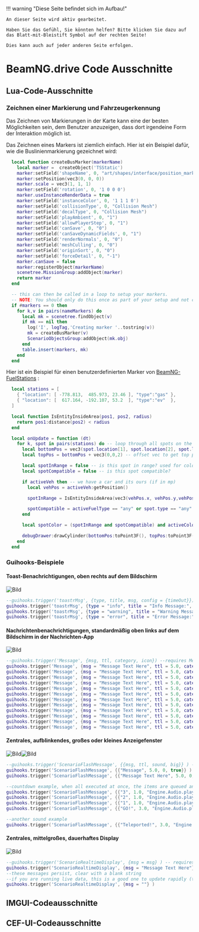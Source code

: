!!! warning "Diese Seite befindet sich im Aufbau!"

    An dieser Seite wird aktiv gearbeitet.

    Haben Sie das Gefühl, Sie könnten helfen? Bitte klicken Sie dazu auf das Blatt-mit-Bleistift Symbol auf der rechten Seite!

    Dies kann auch auf jeder anderen Seite erfolgen.

# BeamNG.drive Code Ausschnitte

## Lua-Code-Ausschnitte

### Zeichnen einer Markierung und Fahrzeugerkennung

Das Zeichnen von Markierungen in der Karte kann eine der besten Möglichkeiten sein, dem Benutzer anzuzeigen, dass dort irgendeine Form der Interaktion möglich ist.

Das Zeichnen eines Markers ist ziemlich einfach. Hier ist ein Beispiel dafür, wie die Buslinienmarkierung gezeichnet wird:

```Lua
  local function createBusMarker(markerName)
    local marker =  createObject('TSStatic')
    marker:setField('shapeName', 0, "art/shapes/interface/position_marker.dae")
    marker:setPosition(vec3(0, 0, 0))
    marker.scale = vec3(1, 1, 1)
    marker:setField('rotation', 0, '1 0 0 0')
    marker.useInstanceRenderData = true
    marker:setField('instanceColor', 0, '1 1 1 0')
    marker:setField('collisionType', 0, "Collision Mesh")
    marker:setField('decalType', 0, "Collision Mesh")
    marker:setField('playAmbient', 0, "1")
    marker:setField('allowPlayerStep', 0, "1")
    marker:setField('canSave', 0, "0")
    marker:setField('canSaveDynamicFields', 0, "1")
    marker:setField('renderNormals', 0, "0")
    marker:setField('meshCulling', 0, "0")
    marker:setField('originSort', 0, "0")
    marker:setField('forceDetail', 0, "-1")
    marker.canSave = false
    marker:registerObject(markerName)
    scenetree.MissionGroup:addObject(marker)
    return marker
  end

  -- this can then be called in a loop to setup your markers.
  -- NOTE: You should only do this once as part of your setup and not called on each frame.
  if #markers == 0 then
    for k,v in pairs(nameMarkers) do
      local mk = scenetree.findObject(v)
      if mk == nil then
        log('I', logTag,'Creating marker '..tostring(v))
        mk = createBusMarker(v)
        ScenarioObjectsGroup:addObject(mk.obj)
      end
      table.insert(markers, mk)
    end
  end
```

Hier ist ein Beispiel für einen benutzerdefinierten Marker von [BeamNG-FuelStations](https://github.com/BeamMP/BeamNG-FuelStations/tree/master) :

```Lua
  local stations = [
    { "location": [ -778.813,  485.973, 23.46 ], "type":"gas" },
    { "location": [  617.164, -192.107, 53.2  ], "type":"ev"  },
  ]

  local function IsEntityInsideArea(pos1, pos2, radius)
    return pos1:distance(pos2) < radius
  end

  local onUpdate = function (dt)
    for k, spot in pairs(stations) do -- loop through all spots on the current map
      local bottomPos = vec3(spot.location[1], spot.location[2], spot.location[3])
      local topPos = bottomPos + vec3(0,0,2) -- offset vec to get top position (2m tall)

      local spotInRange = false -- is this spot in range? used for color
      local spotCompatible = false -- is this spot compatible?

      if activeVeh then -- we have a car and its ours (if in mp)
        local vehPos = activeVeh:getPosition()

        spotInRange = IsEntityInsideArea(vec3(vehPos.x, vehPos.y,vehPos.z), bottomPos, 1.5)

        spotCompatible = activeFuelType == "any" or spot.type == "any" or activeFuelType == spot.type
      end

      local spotColor = (spotInRange and spotCompatible) and activeColorMap[spot.type] or inactiveColorMap[spot.type] or ColorF(1,1,1,0.5)

      debugDrawer:drawCylinder(bottomPos:toPoint3F(), topPos:toPoint3F(), 1, spotColor) --bottom, top, radius, color
    end
  end
```

### Guihooks-Beispiele

#### Toast-Benachrichtigungen, oben rechts auf dem Bildschirm

![Bild](https://github.com/StanleyDudek/Docs/assets/49531350/c8a87842-b95a-4eca-84dc-93072ecc9158)

```lua
--guihooks.trigger('toastrMsg', {type, title, msg, config = {timeOut}})
guihooks.trigger('toastrMsg', {type = "info", title = "Info Message:", msg = "Info Message Text Here", config = {timeOut = 5000}})
guihooks.trigger('toastrMsg', {type = "warning", title = "Warning Message:", msg = "Warning Message Text Here", config = {timeOut = 5000}})
guihooks.trigger('toastrMsg', {type = "error", title = "Error Message:", msg = "Error Message Text Here", config = {timeOut = 5000}})
```

#### Nachrichtenbenachrichtigungen, standardmäßig oben links auf dem Bildschirm in der Nachrichten-App

![Bild](https://github.com/StanleyDudek/Docs/assets/49531350/6baef813-50cb-43c3-9c59-0de550b014b6)

```lua
--guihooks.trigger('Message', {msg, ttl, category, icon}) --requires Messages app
guihooks.trigger('Message', {msg = "Message Text Here", ttl = 5.0, category = "arrow_upward", icon = "arrow_upward"})
guihooks.trigger('Message', {msg = "Message Text Here", ttl = 5.0, category = "arrow_downward", icon = "arrow_downward"})
guihooks.trigger('Message', {msg = "Message Text Here", ttl = 5.0, category = "flag", icon = "flag"})
guihooks.trigger('Message', {msg = "Message Text Here", ttl = 5.0, category = "check", icon = "check"})
guihooks.trigger('Message', {msg = "Message Text Here", ttl = 5.0, category = "check_circle", icon = "check_circle"})
guihooks.trigger('Message', {msg = "Message Text Here", ttl = 5.0, category = "warning", icon = "warning"})
guihooks.trigger('Message', {msg = "Message Text Here", ttl = 5.0, category = "error", icon = "error"})
guihooks.trigger('Message', {msg = "Message Text Here", ttl = 5.0, category = "directions_car", icon = "directions_car"})
guihooks.trigger('Message', {msg = "Message Text Here", ttl = 5.0, category = "star", icon = "star"})
guihooks.trigger('Message', {msg = "Message Text Here", ttl = 5.0, category = "timeline", icon = "timeline"})
guihooks.trigger('Message', {msg = "Message Text Here", ttl = 5.0, category = "save", icon = "save"})
guihooks.trigger('Message', {msg = "Message Text Here", ttl = 5.0, category = "settings", icon = "settings"})
```

#### Zentrales, aufblinkendes, großes oder kleines Anzeigefenster

![Bild](https://github.com/StanleyDudek/Docs/assets/49531350/d0cf754f-83f8-4d15-9159-27350da127de)![Bild](https://github.com/StanleyDudek/Docs/assets/49531350/1df6fc9b-756f-484e-b8d9-5df346dc4c26)

```lua
--guihooks.trigger('ScenarioFlashMessage', {{msg, ttl, sound, big}} ) -- requires RaceCountdown ui app
guihooks.trigger('ScenarioFlashMessage', {{"Message", 5.0, 0, true}} )
guihooks.trigger('ScenarioFlashMessage', {{"Message Text Here", 5.0, 0, false}} )

--countdown example, when all executed at once, the items are queued and will follow eachother after the previous ttl expires
guihooks.trigger('ScenarioFlashMessage', {{"3", 1.0, "Engine.Audio.playOnce('AudioGui', 'event:UI_Countdown1')", true}})
guihooks.trigger('ScenarioFlashMessage', {{"2", 1.0, "Engine.Audio.playOnce('AudioGui', 'event:UI_Countdown2')", true}})
guihooks.trigger('ScenarioFlashMessage', {{"1", 1.0, "Engine.Audio.playOnce('AudioGui', 'event:UI_Countdown3')", true}})
guihooks.trigger('ScenarioFlashMessage', {{"GO!", 3.0, "Engine.Audio.playOnce('AudioGui', 'event:UI_CountdownGo')", true}})

--another sound example
guihooks.trigger('ScenarioFlashMessage', {{"Teleported!", 3.0, "Engine.Audio.playOnce('AudioGui', 'event:UI_Checkpoint')", false}})
```

#### Zentrales, mittelgroßes, dauerhaftes Display

![Bild](https://github.com/StanleyDudek/Docs/assets/49531350/6290e018-6b3d-4674-98f2-34282a723258)

```lua
--guihooks.trigger('ScenarioRealtimeDisplay', {msg = msg} ) -- requires Race Realtime Display ui app
guihooks.trigger('ScenarioRealtimeDisplay', {msg = "Message Text Here"} )
--these messages persist, clear with a blank string
--if you are running live data, this is a good one to update rapidly (think timers, distance calcs, et cetera)
guihooks.trigger('ScenarioRealtimeDisplay', {msg = ""} )
```

## IMGUI-Codeausschnitte

## CEF-UI-Codeausschnitte
